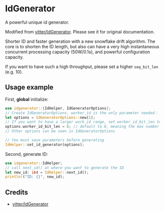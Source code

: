 ﻿# IdGenerator

A powerful unique id generator.

Modified from [yitter/IdGenerator](https://github.com/yitter/IdGenerator). Please see it for original documentation.

Shorter ID and faster generation with a new snowflake drift algorithm. The core is to shorten the ID length, but also can have a very high instantaneous concurrent processing capacity (50W/0.1s), and powerful configuration capacity.

If you want to have such a high throughput, please set a higher `seq_bit_len` (e.g. 10).

## Usage example

First, **global** initialize:

```rust
use idgenerator::{IdHelper, IdGeneratorOptions};
// Create IdGeneratorOptions, worker_id is the only parameter needed：
let options = IdGeneratorOptions::new(1);
// If you want to have a larger work_id range, set worker_id_bit_len to a larger number
options.worker_id_bit_len = 8; // default to 8, meaning the max number of work_id is 2^8 - 1
// Other options can be seen in IdGeneratorOptions

// You must save parameters before generating
IdHelper::set_id_generator(options);
```

Second, generate ID:

```rust
use idgenerator::IdHelper;
// call next_id() at where you want to generate the ID
let new_id: i64 = IdHelper::next_id();
println!("ID: {}", new_id);
```

## Credits

- [yitter/IdGenerator](https://github.com/yitter/IdGenerator)
